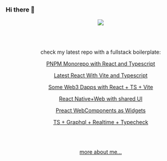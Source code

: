 ### Hi there 🦾

<p align="center">
  <img src="https://github-readme-stats.vercel.app/api/?username=joaopaulocmarra&show_icons=true&title_color=ddd&icon_color=00FFFF&text_color=fff&bg_color=121212">
</p>


<br /><br />
<p align="center">
  check my latest repo with a fullstack boilerplate:
</p>
<p align="center">
  <a href="https://github.com/JoaoPauloCMarra/pnpm-monorepo--react-ts">PNPM Monorepo with React and Typescript</a>
</p>
<p align="center">
  <a href="https://github.com/JoaoPauloCMarra/react-vite-ts--boilerplate">Latest React With Vite and Typescript</a>
</p>
<p align="center">
  <a href="https://github.com/JoaoPauloCMarra/web3-apps">Some Web3 Dapps with React + TS + Vite</a>
</p>
<p align="center">
  <a href="https://github.com/JoaoPauloCMarra/fullstack">React Native+Web with shared UI</a>
</p>
<p align="center">
  <a href="https://github.com/JoaoPauloCMarra/react-widgets">Preact WebComponents as Widgets</a>
</p>
<p align="center">
  <a href="https://github.com/JoaoPauloCMarra/typescript-workspaces">TS + Graphql + Realtime + Typecheck</a>
</p>
<br /><br />
<p align="center">
  <a href="https://www.linkedin.com/in/joaopaulomarra/?locale=en_US">more about me...</a>
</p>
<br /><br /><br />
